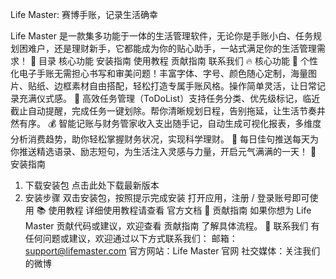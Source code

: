 Life Master: 赛博手账，记录生活确幸
 
Life Master 是一款集多功能于一体的生活管理软件，无论你是手账小白、任务规划困难户，还是理财新手，它都能成为你的贴心助手，一站式满足你的生活管理需求！
📌 目录
核心功能
安装指南
使用教程
贡献指南
联系我们
🔥 核心功能
📔 个性化电子手账无需担心书写和审美问题！丰富字体、字号、颜色随心定制，海量图片、贴纸、边框素材自由搭配，轻松打造专属手账风格。操作简单灵活，让日常记录充满仪式感。
📅 高效任务管理（ToDoList）支持任务分类、优先级标记，临近截止自动提醒，完成任务一键划除。帮你清晰规划日程，告别拖延，让生活节奏井然有序。
💰 智能记账与财务管家收入支出随手记，自动生成可视化报表，多维度分析消费趋势，助你轻松掌握财务状况，实现科学理财。
📖 每日佳句推送每天为你推送精选语录、励志短句，为生活注入灵感与力量，开启元气满满的一天！
🚀 安装指南
1. 下载安装包
点击此处下载最新版本
2. 安装步骤
双击安装包，按照提示完成安装
打开应用，注册 / 登录账号即可使用
📚 使用教程
详细使用教程请查看 官方文档
🤝 贡献指南
如果你想为 Life Master 贡献代码或建议，欢迎查看 贡献指南 了解具体流程。
📮 联系我们
有任何问题或建议，欢迎通过以下方式联系我们：
邮箱：support@lifemaster.com
官方网站：Life Master 官网
社交媒体：关注我们的微博

